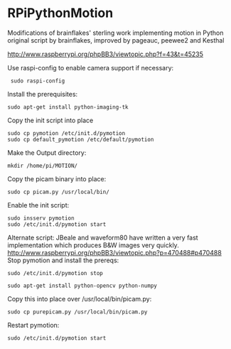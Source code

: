 RPiPythonMotion
===============

Modifications of brainflakes' sterling work implementing motion in Python
original script by brainflakes, improved by pageauc, peewee2 and Kesthal

http://www.raspberrypi.org/phpBB3/viewtopic.php?f=43&t=45235

Use raspi-config to enable camera support if necessary:

     sudo raspi-config

Install the prerequisites:

    sudo apt-get install python-imaging-tk

Copy the init script into place

    sudo cp pymotion /etc/init.d/pymotion
    sudo cp default_pymotion /etc/default/pymotion

Make the Output directory:

    mkdir /home/pi/MOTION/

Copy the picam binary into place:

    sudo cp picam.py /usr/local/bin/

Enable the init script:

    sudo insserv pymotion
    sudo /etc/init.d/pymotion start

Alternate script:
JBeale and waveform80 have written a very fast implementation which produces B&W images very quickly.
http://www.raspberrypi.org/phpBB3/viewtopic.php?p=470488#p470488
Stop pymotion and install the prereqs:

    sudo /etc/init.d/pymotion stop

    sudo apt-get install python-opencv python-numpy

Copy this into place over /usr/local/bin/picam.py:

    sudo cp purepicam.py /usr/local/bin/picam.py

Restart pymotion:

    sudo /etc/init.d/pymotion start

